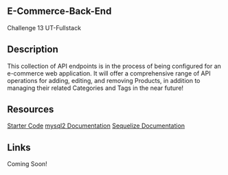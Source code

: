 ## E-Commerce-Back-End
Challenge 13 UT-Fullstack 

## Description
This collection of API endpoints is in the process of being configured for an e-commerce web application. It will offer a comprehensive range of API operations for adding, editing, and removing Products, in addition to managing their related Categories and Tags in the near future!

## Resources
[Starter Code](https://github.com/coding-boot-camp/fantastic-umbrella)
[mysql2 Documentation](https://github.com/sidorares/node-mysql2)
[Sequelize Documentation](https://sequelize.org/)

## Links
Coming Soon!
